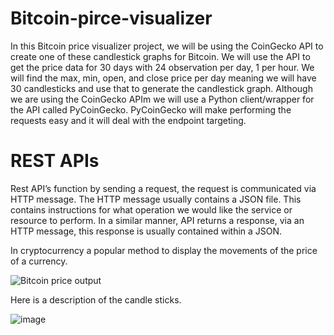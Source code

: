 # Bitcoin-pirce-visualizer
In this Bitcoin price visualizer project, we will be using the CoinGecko API to create one of these candlestick graphs for Bitcoin. We will use the API to get the price data for 30 days with 24 observation per day, 1 per hour. We will find the max, min, open, and close price per day meaning we will have 30 candlesticks and use that to generate the candlestick graph. Although we are using the CoinGecko APIm we will use a Python client/wrapper for the API called PyCoinGecko. PyCoinGecko will make performing the requests easy and it will deal with the endpoint targeting.

# REST APIs
Rest API’s function by sending a request, the request is communicated via HTTP message. The HTTP message usually contains a JSON file. This contains instructions for what operation we would like the service or resource to perform. In a similar manner, API returns a response, via an HTTP message, this response is usually contained within a JSON.

In cryptocurrency a popular method to display the movements of the price of a currency.


![Bitcoin price output](https://user-images.githubusercontent.com/70682152/147720066-17f33b4c-4049-4361-9b8d-dc662bbc5cb3.png)

Here is a description of the candle sticks.

![image](https://user-images.githubusercontent.com/70682152/147720100-2afb90a2-4ff9-4d15-ad97-0bc37336ca67.png)
